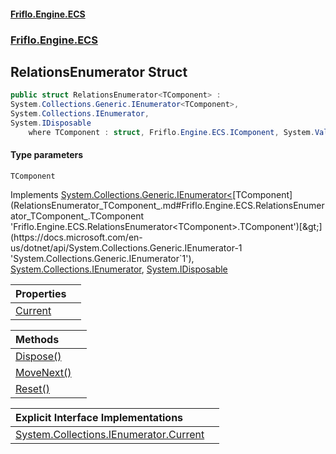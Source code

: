 #### [Friflo.Engine.ECS](index.md 'index')
### [Friflo.Engine.ECS](Friflo.Engine.ECS.md 'Friflo.Engine.ECS')

## RelationsEnumerator<TComponent> Struct

```csharp
public struct RelationsEnumerator<TComponent> :
System.Collections.Generic.IEnumerator<TComponent>,
System.Collections.IEnumerator,
System.IDisposable
    where TComponent : struct, Friflo.Engine.ECS.IComponent, System.ValueType, System.ValueType
```
#### Type parameters

<a name='Friflo.Engine.ECS.RelationsEnumerator_TComponent_.TComponent'></a>

`TComponent`

Implements [System.Collections.Generic.IEnumerator&lt;](https://docs.microsoft.com/en-us/dotnet/api/System.Collections.Generic.IEnumerator-1 'System.Collections.Generic.IEnumerator`1')[TComponent](RelationsEnumerator_TComponent_.md#Friflo.Engine.ECS.RelationsEnumerator_TComponent_.TComponent 'Friflo.Engine.ECS.RelationsEnumerator<TComponent>.TComponent')[&gt;](https://docs.microsoft.com/en-us/dotnet/api/System.Collections.Generic.IEnumerator-1 'System.Collections.Generic.IEnumerator`1'), [System.Collections.IEnumerator](https://docs.microsoft.com/en-us/dotnet/api/System.Collections.IEnumerator 'System.Collections.IEnumerator'), [System.IDisposable](https://docs.microsoft.com/en-us/dotnet/api/System.IDisposable 'System.IDisposable')

| Properties | |
| :--- | :--- |
| [Current](RelationsEnumerator_TComponent_.Current.md 'Friflo.Engine.ECS.RelationsEnumerator<TComponent>.Current') | |

| Methods | |
| :--- | :--- |
| [Dispose()](RelationsEnumerator_TComponent_.Dispose().md 'Friflo.Engine.ECS.RelationsEnumerator<TComponent>.Dispose()') | |
| [MoveNext()](RelationsEnumerator_TComponent_.MoveNext().md 'Friflo.Engine.ECS.RelationsEnumerator<TComponent>.MoveNext()') | |
| [Reset()](RelationsEnumerator_TComponent_.Reset().md 'Friflo.Engine.ECS.RelationsEnumerator<TComponent>.Reset()') | |

| Explicit Interface Implementations | |
| :--- | :--- |
| [System.Collections.IEnumerator.Current](RelationsEnumerator_TComponent_.System.Collections.IEnumerator.Current.md 'Friflo.Engine.ECS.RelationsEnumerator<TComponent>.System.Collections.IEnumerator.Current') | |
